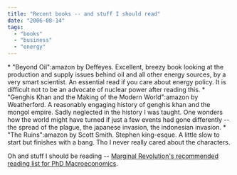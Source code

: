 ```yaml
---
title: "Recent books -- and stuff I should read"
date: "2006-08-14"
tags: 
  - "books"
  - "business"
  - "energy"
---
```


\* "Beyond Oil":amazon by Deffeyes. Excellent, breezy book looking at the production and supply issues behind oil and all other energy sources, by a very smart scientist. An essential read if you care about energy policy. It is difficult not to be an advocate of nuclear power after reading this. \* "Genghis Khan and the Making of the Modern World":amazon by Weatherford. A reasonably engaging history of genghis khan and the mongol empire. Sadly neglected in the history I was taught. One wonders how the world might have turned if just a few events had gone differently -- the spread of the plague, the japanese invasion, the indonesian invasion. \* "The Ruins":amazon by Scott Smith. Stephen king-esque. A little slow to start but finishes with a bang. Tho I never really cared about the characters.

Oh and stuff I should be reading -- [Marginal Revolution's recommended reading list for PhD Macroeconomics](http://www.marginalrevolution.com/marginalrevolution/2006/08/phd_macro_readi.html).
